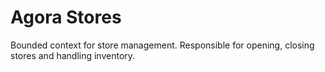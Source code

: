 # Agora Stores

Bounded context for store management. Responsible for opening, closing stores and handling inventory.
